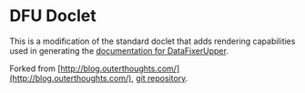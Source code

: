 # DFU Doclet

This is a modification of the standard doclet that adds rendering capabilities used in generating the [documentation
for DataFixerUpper](https://github.com/kvverti/Documented-DataFixerUpper).

Forked from [http://blog.outerthoughts.com/](http://blog.outerthoughts.com/), [git repository](https://github.com/arafalov/Javadoc-IFramed). 
